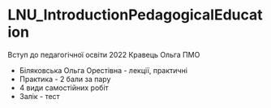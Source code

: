 # LNU_IntroductionPedagogicalEducation
Вступ до педагогічної освіти 2022 Кравець Ольга ПМО

- Біляковська Ольга Орестівна - лекції, практичні
- Практика - 2 бали за пару
- 4 види самостійних робіт
- Залік - тест
  
